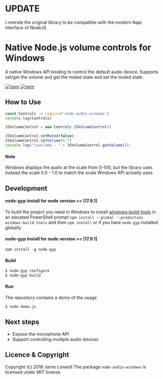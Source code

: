 # UPDATE
I rewrote the original library to be compatible with the modern Napi interface of NodeJS
# Native Node.js volume controls for Windows

A native Windows API binding to control the default audio device. Supports set/get the volume and get the muted state and set the muted state.

[![npm](https://img.shields.io/npm/dm/node-audio-windows.svg)](https://www.npmjs.com/package/node-audio-windows)
[![npm](https://img.shields.io/npm/v/node-audio-windows.svg)](https://www.npmjs.com/package/node-audio-windows)

## How to Use
```javascript
const Controls  = require('node-audio-windows')
console.log(Controls)

JSVolumeControl = new Controls.JSVolumeControl()

JSVolumeControl.setMuted(false);
JSVolumeControl.setVolume(0.7)
console.log("\nvolume : " + JSVolumeControl.getVolume());
```
#### Note
Windows displays the audio at the scale from 0-100, but the library uses instead the scale 0.0 - 1.0 to match the scale Windows API actually uses.

## Development

#### node-gyp install for node version <= [17.9.1]
To build the project you need in Windows to install [windows-build-tools](https://github.com/felixrieseberg/windows-build-tools) in an elevated PowerShell prompt `npm install --global --production windows-build-tools` and then `npm install` or if you have `node-gyp` installed globally

#### node-gyp install for node version >= [17.9.1]
`npm install -g node-gyp`

#### Build

```bash
$ node-gyp configure
$ node-gyp build

```
#### Run
The repository contains a demo of the usage
```bash
$ node demo.js
```


## Next steps
 - Expose the microphone API
 - Support controlling multiple audio devices

## Licence & Copyright
Copyright (c) 2018 Jarno Lonardi
The package `node-audio-windows` is licensed under MIT license.

